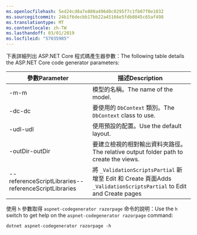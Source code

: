 ```yaml
---
ms.openlocfilehash: 5ed24cd8a7e880a496d0c0295f7c1fb07f0e1032
ms.sourcegitcommit: 24b1f6decbb17bb22a45166e5fdb0845c65af498
ms.translationtype: MT
ms.contentlocale: zh-TW
ms.lasthandoff: 03/01/2019
ms.locfileid: "57035985"
---
```

<span data-ttu-id="59679-101">下表詳細列出 ASP.NET Core 程式碼產生器參數：</span><span class="sxs-lookup"><span data-stu-id="59679-101">The following table details the ASP.NET Core code generator parameters:</span></span>

| <span data-ttu-id="59679-102">參數</span><span class="sxs-lookup"><span data-stu-id="59679-102">Parameter</span></span>               | <span data-ttu-id="59679-103">描述</span><span class="sxs-lookup"><span data-stu-id="59679-103">Description</span></span>|
| ----------------- | ------------ |
| <span data-ttu-id="59679-104">-m</span><span class="sxs-lookup"><span data-stu-id="59679-104">-m</span></span>  | <span data-ttu-id="59679-105">模型的名稱。</span><span class="sxs-lookup"><span data-stu-id="59679-105">The name of the model.</span></span> |
| <span data-ttu-id="59679-106">-dc</span><span class="sxs-lookup"><span data-stu-id="59679-106">-dc</span></span>  | <span data-ttu-id="59679-107">要使用的 `DbContext` 類別。</span><span class="sxs-lookup"><span data-stu-id="59679-107">The `DbContext` class to use.</span></span> |
| <span data-ttu-id="59679-108">-udl</span><span class="sxs-lookup"><span data-stu-id="59679-108">-udl</span></span> | <span data-ttu-id="59679-109">使用預設的配置。</span><span class="sxs-lookup"><span data-stu-id="59679-109">Use the default layout.</span></span> |
| <span data-ttu-id="59679-110">-outDir</span><span class="sxs-lookup"><span data-stu-id="59679-110">-outDir</span></span> | <span data-ttu-id="59679-111">要建立檢視的相對輸出資料夾路徑。</span><span class="sxs-lookup"><span data-stu-id="59679-111">The relative output folder path to create the views.</span></span> |
| <span data-ttu-id="59679-112">--referenceScriptLibraries</span><span class="sxs-lookup"><span data-stu-id="59679-112">--referenceScriptLibraries</span></span> | <span data-ttu-id="59679-113">將 `_ValidationScriptsPartial` 新增至 Edit 和 Create 頁面</span><span class="sxs-lookup"><span data-stu-id="59679-113">Adds `_ValidationScriptsPartial` to Edit and Create pages</span></span> |

<span data-ttu-id="59679-114">使用 `h` 參數取得 `aspnet-codegenerator razorpage` 命令的說明：</span><span class="sxs-lookup"><span data-stu-id="59679-114">Use the `h` switch to get help on the `aspnet-codegenerator razorpage` command:</span></span>

```console
dotnet aspnet-codegenerator razorpage -h
```
